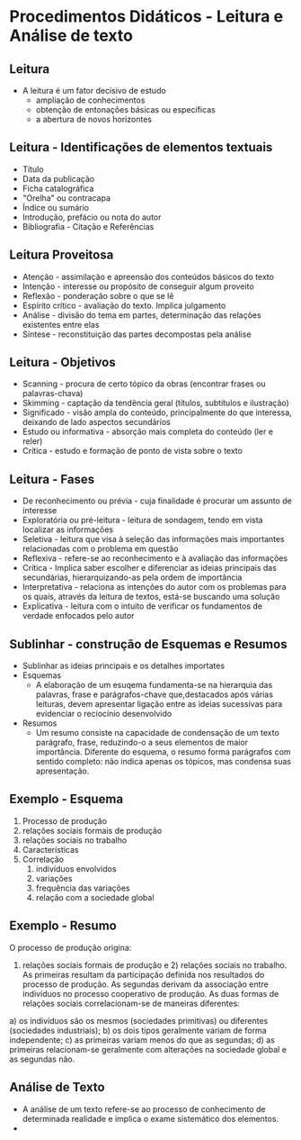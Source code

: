# Procedimentos Didáticos - Leitura e Análise de texto

## Leitura
  - A leitura é um fator decisivo de estudo
    - ampliação de conhecimentos
    - obtenção de entonações básicas ou específicas
    - a abertura de novos horizontes
   
## Leitura - Identificações de elementos textuais
  - Título
  - Data da publicação
  - Ficha catalográfica
  - "Orelha" ou contracapa
  - Índice ou sumário
  - Introdução, prefácio ou nota do autor
  - Bibliografia - Citação e Referências

## Leitura Proveitosa
  - Atenção - assimilação e apreensão dos conteúdos básicos do texto
  - Intenção - interesse ou propósito de conseguir algum proveito
  - Reflexão - ponderação sobre o que se lê
  - Espírito crítico - avaliação do texto. Implica julgamento
  - Análise - divisão do tema em partes, determinação das relações existentes entre elas
  - Síntese - reconstituição das partes decompostas pela análise

## Leitura - Objetivos
  - Scanning - procura de certo tópico da obras (encontrar frases ou palavras-chava)
  - Skimming - captação da tendência geral (títulos, subtítulos e ilustração)
  - Significado - visão ampla do conteúdo, principalmente do que interessa, deixando de lado aspectos secundários
  - Estudo ou informativa - absorção mais completa do conteúdo (ler e reler)
  - Crítica - estudo e formação de ponto de vista sobre o texto

## Leitura - Fases

 - De reconhecimento ou prévia - cuja finalidade é procurar um assunto de interesse
 - Exploratória ou pré-leitura - leitura de sondagem, tendo em vista localizar as informações
 - Seletiva - leitura que visa à seleção das informações mais importantes relacionadas com o problema em questão
 - Reflexiva - refere-se ao reconhecimento e à avaliação das informações
 - Crítica - Implica saber escolher e diferenciar as ideias principais das secundárias, hierarquizando-as pela ordem de importância
 - Interpretativa - relaciona as intenções do autor com os problemas para os quais, através da leitura de textos, está-se buscando uma solução
 - Explicativa - leitura com o intuito de verificar os fundamentos de verdade enfocados pelo autor

## Sublinhar - construção de Esquemas e Resumos

 - Sublinhar as ideias principais e os detalhes importates
 - Esquemas
   - A elaboração de um esuqema fundamenta-se na hierarquia das palavras, frase e parágrafos-chave que,destacados após várias leituras, devem apresentar ligação entre as ideias sucessivas para evidenciar o reciocínio desenvolvido
 - Resumos
   - Um resumo consiste na capacidade de condensação de um texto parágrafo, frase, reduzindo-o a seus elementos de maior importância. Diferente do esquema, o resumo forma parágrafos com sentido completo: não indica apenas os tópicos, mas condensa suas apresentação.
  
## Exemplo - Esquema
1. Processo de produção
  1. relações sociais formais de produção
  2. relações sociais no trabalho
2. Características
3. Correlação
   1. indivíduos envolvidos
   2. variações
   3. frequência das variações
   4. relação com a sociedade global
  
## Exemplo - Resumo

O processo de produção origina: 
  1) relações sociais formais de produção e 2) relações sociais no trabalho.
As primeiras resultam da participação definida nos resultados do processo de produção.
As segundas derivam da associação entre indivíduos no processo cooperativo de produção.
As duas formas de relações sociais correlacionam-se de maneiras diferentes:

a) os indivíduos são os mesmos (sociedades primitivas) ou diferentes (sociedades industriais);
b) os dois tipos geralmente variam de forma independente;
c) as primeiras variam menos do que as segundas;
d) as primeiras relacionam-se geralmente com alterações na sociedade global e as segundas não.

## Análise de Texto

- A análise de um texto refere-se ao processo de conhecimento de determinada realidade e implica o exame sistemático dos elementos.
- 

